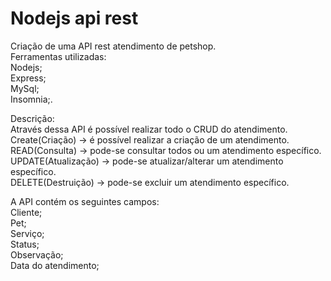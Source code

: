 # Nodejs api rest
Criação de uma API rest atendimento de petshop.\
Ferramentas utilizadas:\
Nodejs;\
Express;\
MySql;\
Insomnia;.

Descrição:\
Através dessa API é possível realizar todo o CRUD do atendimento.\
Create(Criação) -> é possível realizar a criação de um atendimento.\
READ(Consulta) -> pode-se consultar todos ou um atendimento específico.\
UPDATE(Atualização) -> pode-se atualizar/alterar um atendimento específico.\
DELETE(Destruição) -> pode-se excluir um atendimento específico.

A API contém os seguintes campos:\
Cliente;\
Pet;\
Serviço;\
Status;\
Observação;\
Data do atendimento;
